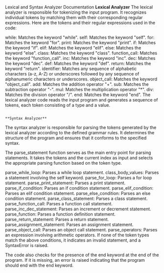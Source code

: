 Lexical and Syntax Analyzer Documentation
                                                                      **Lexical Analyzer**
The lexical analyzer is responsible for tokenizing the input program. It recognizes individual tokens by matching them with their corresponding regular expressions. Here are the tokens and their regular expressions used in the code:


while: Matches the keyword "while".
self: Matches the keyword "self".
for: Matches the keyword "for".
print: Matches the keyword "print".
if: Matches the keyword "if".
elif: Matches the keyword "elif".
else: Matches the keyword "else".
class: Matches the keyword "class".
function_call: Matches the keyword "function_call".
inc: Matches the keyword "inc".
dec: Matches the keyword "dec".
def: Matches the keyword "def".
return: Matches the keyword "return".
identifier: Matches any sequence of alphabetic characters (a-z, A-Z) or underscores followed by any sequence of alphanumeric characters or underscores.
object_call: Matches the keyword "object_call".
add: Matches the addition operator "+".
sub: Matches the subtraction operator "-".
mul: Matches the multiplication operator "*".
div: Matches the division operator "/".
end: Matches the keyword "end".
The lexical analyzer code reads the input program and generates a sequence of tokens, each token consisting of a type and a value.

                                                                    **Syntax Analyzer**
The syntax analyzer is responsible for parsing the tokens generated by the lexical analyzer according to the defined grammar rules. It determines the structure of the program and ensures that it conforms to the specified syntax.

The parse_statement function serves as the main entry point for parsing statements. It takes the tokens and the current index as input and selects the appropriate parsing function based on the token type.

parse_while_loop: Parses a while loop statement.
class_body_values: Parses a statement involving the self keyword.
parse_for_loop: Parses a for loop statement.
parse_print_statement: Parses a print statement.
parse_if_condition: Parses an if condition statement.
parse_elif_condition: Parses an elif condition statement.
parse_else_condition: Parses an else condition statement.
parse_class_statement: Parses a class statement.
parse_function_call: Parses a function call statement.
parse_inc_dec_statement: Parses an increment or decrement statement.
parse_function: Parses a function definition statement.
parse_return_statement: Parses a return statement.
parse_assignment_statement: Parses an assignment statement.
parse_object_call: Parses an object call statement.
parse_operators: Parses an expression involving arithmetic operators.
If none of the token types match the above conditions, it indicates an invalid statement, and a SyntaxError is raised.

The code also checks for the presence of the end keyword at the end of the program. If it is missing, an error is raised indicating that the program should end with the end keyword.
